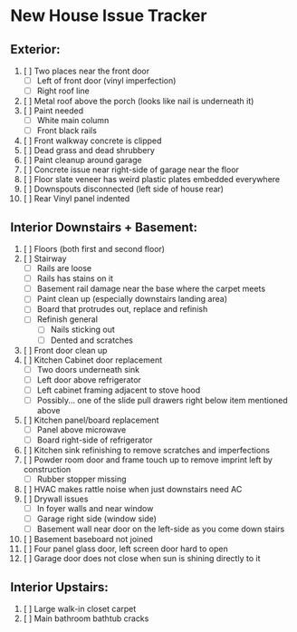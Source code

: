 # New House Issue Tracker

## Exterior:

1. [ ] Two places near the front door 
	- [ ] Left of front door (vinyl imperfection) 
	- [ ] Right roof line 
2. [ ] Metal roof above the porch (looks like nail is underneath it) 
3. [ ] Paint needed 
	- [ ] White main column 
	- [ ] Front black rails 
4. [ ] Front walkway concrete is clipped 
5. [ ] Dead grass and dead shrubbery 
6. [ ] Paint cleanup around garage 
7. [ ] Concrete issue near right-side of garage near the floor 
8. [ ] Floor slate veneer has weird plastic plates embedded everywhere 
9. [ ] Downspouts disconnected (left side of house rear) 
10. [ ] Rear Vinyl panel indented 

## Interior Downstairs + Basement:

1. [ ] Floors (both first and second floor) 
2. [ ] Stairway 
	- [ ] Rails are loose 
	- [ ] Rails has stains on it 
	- [ ] Basement rail damage near the base where the carpet meets
	- [ ] Paint clean up (especially downstairs landing area) 
	- [ ] Board that protrudes out, replace and refinish 
	- [ ] Refinish general 
 		- [ ] Nails sticking out 
 		- [ ] Dented and scratches 
3. [ ] Front door clean up 
4. [ ] Kitchen Cabinet door replacement 
	- [ ] Two doors underneath sink
	- [ ] Left door above refrigerator
	- [ ] Left cabinet framing adjacent to stove hood
	- [ ] Possibly... one of the slide pull drawers right below item mentioned above
5. [ ] Kitchen panel/board replacement 
	- [ ] Panel above microwave 
	- [ ] Board right-side of refrigerator 
6. [ ] Kitchen sink refinishing to remove scratches and imperfections 
7. [ ] Powder room door and frame touch up to remove imprint left by construction 
	- [ ] Rubber stopper missing 
8. [ ] HVAC makes rattle noise when just downstairs need AC 
9. [ ] Drywall issues 
	- [ ] In foyer walls and near window 
	- [ ] Garage right side (window side) 
	- [ ] Basement wall near door on the left-side as you come down stairs 
10. [ ] Basement baseboard not joined 
11. [ ] Four panel glass door, left screen door hard to open 
12. [ ] Garage door does not close when sun is shining directly to it 

## Interior Upstairs:

1. [ ] Large walk-in closet carpet 
2. [ ] Main bathroom bathtub cracks 
